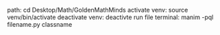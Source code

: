 path: cd Desktop/Math/GoldenMathMinds
activate venv: source venv/bin/activate
deactivate venv: deactivte 
run file terminal: manim -pql filename.py classname

